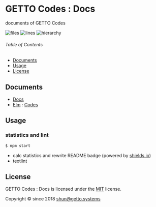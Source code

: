 # GETTO Codes : Docs

documents of GETTO Codes

![files](https://img.shields.io/static/v1.svg?style=for-the-badge&label=files&message=3&color=success)
![lines](https://img.shields.io/static/v1.svg?style=for-the-badge&label=lines&message=290:360:410&color=success)
![hierarchy](https://img.shields.io/static/v1.svg?style=for-the-badge&label=hierarchy&message=20:20:20&color=success)


###### Table of Contents

- [Documents](#documents)
- [Usage](#usage)
- [License](#license)

## Documents

- [Docs](docs/docs/index.md)
- [Elm](docs/elm/index.md) : [Codes](https://github.com/getto-systems/getto-codes-elm)


## Usage

### statistics and lint

```bash
$ npm start
```

- calc statistics and rewrite README badge (powered by [shields.io](https://shields.io))
- textlint


## License

GETTO Codes : Docs is licensed under the [MIT](LICENSE) license.

Copyright &copy; since 2018 shun@getto.systems
